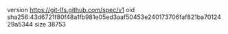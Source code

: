 version https://git-lfs.github.com/spec/v1
oid sha256:43d6721f80f48a1fb981e05ed3aaf50453e240173706faf821ba7012429a5344
size 38753
